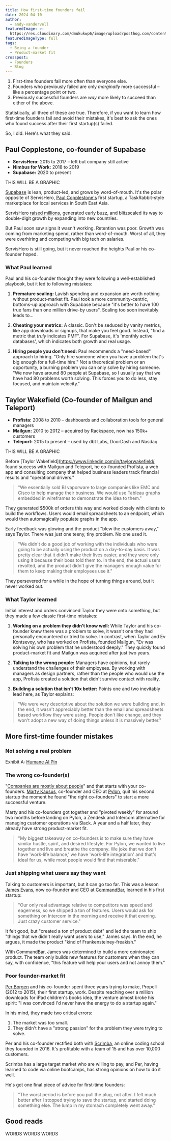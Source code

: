 ```yaml
---
title: How first-time founders fail
date: 2024-04-10
author:
  - andy-vandervell
featuredImage: >-
  https://res.cloudinary.com/dmukukwp6/image/upload/posthog.com/contents/images/newsletter/beyond-10x-engineer/super-hog.png
featuredImageType: full
tags:
  - Being a founder
  - Product-market fit
crosspost:
  - Founders
  - Blog
---
```


1. First-time founders fail more often than everyone else.
2. Founders who previously failed are only _marginally_ more successful – like a percentage point or two.
3. Previously successful founders are _way_ more likely to succeed than either of the above.

Statistically, all three of these are true. Therefore, if you want to learn how first-time founders fail and avoid their mistakes, it's best to ask the ones who found success after their first startup(s) failed. 

So, I did. Here's what they said.

## Paul Copplestone, co-founder of Supabase

- **ServisHero:** 2015 to 2017 – left but company still active
- **Nimbus for Work:** 2018 to 2019
- **Supabase:** 2020 to present

THIS WILL BE A GRAPHIC

[Supabase](https://supabase.com/) is lean, product-led, and grows by word-of-mouth. It's the polar opposite of ServisHero, [Paul Copplestone's](https://twitter.com/kiwicopple) first startup, a TaskRabbit-style marketplace for local services in South East Asia.

ServisHero [raised millions](https://techcrunch.com/2016/03/20/servishero-a-mobile-app-for-finding-local-services-in-southeast-asia-lands-2-7m/), generated early buzz, and blitzscaled its way to double-digit growth by expanding into new countries.

But Paul soon saw signs it wasn't working. Retention was poor. Growth was coming from marketing spend, rather than word-of-mouth. Worst of all, they were overhiring and competing with big tech on salaries.

ServisHero is still going, but it never reached the heights Paul or his co-founder hoped.

### What Paul learned

Paul and his co-founder thought they were following a well-established playbook, but it led to following mistakes:

1. **Premature scaling:** Lavish spending and expansion are worth nothing without product-market fit. Paul took a more community-centric, bottoms-up approach with Supabase because "it's better to have 100 true fans than one million drive-by users". Scaling too soon inevitably leads to...

2. **Cheating your metrics:** A classic. Don't be seduced by vanity metrics, like app downloads or signups, that make you feel good. Instead, "find a metric that *truly* indicates PMF". For Supabase, it's 'monthly active databases', which indicates both growth and real usage.

3. **Hiring people you don't need:** Paul recommends a "need-based" approach to hiring. "Only hire someone when you have a problem that's big enough for a full-time hire." Not a theoretical problem or an opportunity, a burning problem you can only solve by hiring someone. "We now have around 80 people at Supabase, so I usually say that we have had 80 problems worth solving. This forces you to do less, stay focused, and maintain velocity."

## Taylor Wakefield (Co-founder of Mailgun and Teleport)

- **Profista:** 2008 to 2010 – dashboards and collaboration tools for general managers
- **Mailgun:** 2010 to 2012 – acquired by Rackspace, now has 150k+ customers
- **Teleport:** 2015 to present – used by dbt Labs, DoorDash and Nasdaq

THIS WILL BE A GRAPHIC

Before [Taylor Wakefield](https://www.linkedin.com/in/taylorwakefield/ found success with Mailgun and Teleport, he co-founded Profista, a web app and consulting company that helped business leaders track financial results and "operational drivers." 

> "We essentially sold BI vaporware to large companies like EMC and Cisco to help manage their business. We would use Tableau graphs embedded in wireframes to demonstrate the idea to them."

They generated $500k of orders this way and worked closely with clients to build the workflows. Users would email spreadsheets to an endpoint, which would then automagically populate graphs in the app. 

Early feedback was glowing and the product "blew the customers away," says Taylor. There was just one teeny, tiny problem. No one used it.

> "We didn't do a good job of working with the individuals who were going to be actually using the product on a day-to-day basis. It was pretty clear that it didn't make their lives easier, and they were only using it because their boss told them to. In the end, the actual users revolted, and the product didn't give the managers enough value for them to keep making their employees use it."

They persevered for a while in the hope of turning things around, but it never worked out.

### What Taylor learned

Initial interest and orders convinced Taylor they were onto something, but they made a few classic first-time mistakes:

1. **Working on a problem they didn't know well:** While Taylor and his co-founder knew there was a problem to solve, it wasn't one they had personally encountered or tried to solve. In contrast, when Taylor and Ev Kontsevoy, who has worked on Profista, founded Mailgun, "Ev was solving his own problem that he understood deeply." They quickly found product-market fit and Mailgun was acquired after just two years.

2. **Talking to the wrong people:** Managers have opinions, but rarely understand the challenges of their employees. By working with managers as design partners, rather than the people who would use the app, Profista created a solution that didn't survive contact with reality.

3. **Building a solution that isn't 10x better:** Points one and two inevitably lead here, as Taylor explains:

> "We were very descriptive about the solution we were building and, in the end, it wasn't appreciably better than the email and spreadsheets based workflow they were using. People don't like change, and they won't adopt a new way of doing things unless it is massively better."

## More first-time founder mistakes

### Not solving a real problem

Exhibit A: [Humane AI Pin](https://www.theverge.com/24126502/humane-ai-pin-review)

### The wrong co-founder(s)

"[Companies are mostly about people](https://newsletter.posthog.com/p/what-we-learned-about-hiring-from)" and that starts with your co-founders. [Marty Kausus](https://www.linkedin.com/in/martykausas/), co-founder and CEO at [Pylon](https://usepylon.com), quit his second startup the moment he found "the right co-founders" to start a more successful venture.

Marty and his co-founders got together and "pivoted weekly" for around two months before landing on Pylon, a Zendesk and Intercom alternative for managing customer operations via Slack. A year and a half later, they already have strong product-market fit.

> "My biggest takeaway on co-founders is to make sure they have similar hustle, spirit, and desired lifestyle. For Pylon, we wanted to live together and live and breathe the company. We joke that we don't have 'work-life balance,' we have 'work-life integration' and that's ideal for us, while most people would find that miserable."


### Just shipping what users say they want

Talking to customers is important, but it can go too far. This was a lesson [James Evans](https://www.linkedin.com/in/james-evans-7086b3126/), now co-founder and CEO at [CommandBar](https://www.commandbar.com), learned in his first startup:

> "Our only real advantage relative to competitors was speed and eagerness, so we shipped a ton of features. Users would ask for something on Intercom in the morning and receive it that evening. Just crazy customer service."

It felt good, but "created a ton of product debt" and led the team to ship "things that we didn't really want users to use," James says. In the end, he argues, it made the product "kind of Frankensteiney-freakish." 

With CommandBar, James was determined to build a more opinionated product. The team only builds new features for customers when they can say, with confidence, "this feature will help your users and not annoy them."

### Poor founder-market fit

[Per Borgen](https://www.linkedin.com/in/per-harald-borgen/) and his co-founder spent three years trying to make, Propell (2012 to 2015), their first startup, work. Despite reaching over a million downloads for iPad children's books idea, the venture almost broke his spirit: "I was convinced I'd never have the energy to do a startup again."

In his mind, they made two critical errors:

1. The market was too small.
2. They didn't have a "strong passion" for the problem they were trying to solve.

Per and his co-founder rectified both with [Scrimba](https://scrimba.com/), an online coding school they founded in 2016. It's profitable with a team of 15 and has over 10,000 customers. 

Scrimba has a large target market who are willing to pay, and Per, having learned to code via online bootcamps, has strong opinions on how to do it well.

He's got one final piece of advice for first-time founders:

> "The worst period is before you pull the plug, not after. I felt much better after I stopped trying to save the startup, and started doing something else. The lump in my stomach completely went away."

## Good reads
WORDS WORDS WORDS